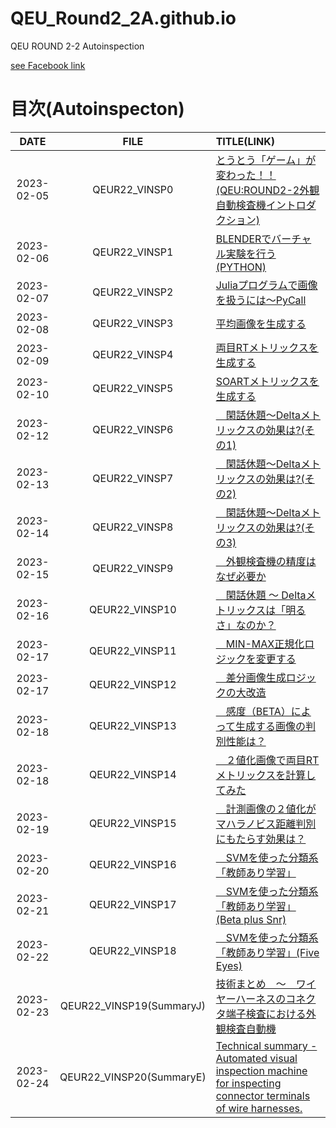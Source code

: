 # QEU_Round2_2A.github.io
QEU ROUND 2-2 Autoinspection

[see Facebook link](https://www.facebook.com/profile.php?id=100064048931216)

# 目次(Autoinspecton)

| DATE | FILE | TITLE(LINK) |
|:---:|:---:|:---|
| 2023-02-05 | QEUR22_VINSP0 | [とうとう「ゲーム」が変わった！！ (QEU:ROUND2-2外観自動検査機イントロダクション)](./2023-02-05-QEUR22_VINSP0.html) |
| 2023-02-06 | QEUR22_VINSP1 | [BLENDERでバーチャル実験を行う(PYTHON)](./2023-02-06-QEUR22_VINSP1.html) |
| 2023-02-07 | QEUR22_VINSP2 | [Juliaプログラムで画像を扱うには～PyCall](./2023-02-07-QEUR22_VINSP2.html) |
| 2023-02-08 | QEUR22_VINSP3 | [平均画像を生成する](./2023-02-08-QEUR22_VINSP3.html) |
| 2023-02-09 | QEUR22_VINSP4 | [両目RTメトリックスを生成する](./2023-02-09-QEUR22_VINSP4.html) |
| 2023-02-10 | QEUR22_VINSP5 | [ SOARTメトリックスを生成する](./2023-02-10-QEUR22_VINSP5.html) |
| 2023-02-12 | QEUR22_VINSP6 | [　閑話休題～Deltaメトリックスの効果は?(その1)](./2023-02-12-QEUR22_VINSP6.html) |
| 2023-02-13 | QEUR22_VINSP7 | [　閑話休題～Deltaメトリックスの効果は?(その2)](./2023-02-13-QEUR22_VINSP7.html) |
| 2023-02-14 | QEUR22_VINSP8 | [　閑話休題～Deltaメトリックスの効果は?(その3)](./2023-02-14-QEUR22_VINSP8.html) |
| 2023-02-15 | QEUR22_VINSP9 | [　外観検査機の精度はなぜ必要か](./2023-02-15-QEUR22_VINSP9.html) |
| 2023-02-16 | QEUR22_VINSP10 | [　閑話休題 ～ Deltaメトリックスは「明るさ」なのか？](./2023-02-16-QEUR22_VINSP10.html) |
| 2023-02-17 | QEUR22_VINSP11 | [　MIN-MAX正規化ロジックを変更する](./2023-02-17-QEUR22_VINSP11.html) |
| 2023-02-17 | QEUR22_VINSP12 | [　差分画像生成ロジックの大改造](./2023-02-17-QEUR22_VINSP12.html) |
| 2023-02-18 | QEUR22_VINSP13 | [　感度（BETA）によって生成する画像の判別性能は？](./2023-02-18-QEUR22_VINSP13.html) |
| 2023-02-18 | QEUR22_VINSP14 | [　２値化画像で両目RTメトリックスを計算してみた](./2023-02-18-QEUR22_VINSP14.html) |
| 2023-02-19 | QEUR22_VINSP15 | [　計測画像の２値化がマハラノビス距離判別にもたらす効果は？](./2023-02-19-QEUR22_VINSP15.html) |
| 2023-02-20 | QEUR22_VINSP16 | [　SVMを使った分類系「教師あり学習」](./2023-02-20-QEUR22_VINSP16.html) |
| 2023-02-21 | QEUR22_VINSP17 | [　SVMを使った分類系「教師あり学習」(Beta plus Snr)](./2023-02-21-QEUR22_VINSP17.html) |
| 2023-02-22 | QEUR22_VINSP18 | [　SVMを使った分類系「教師あり学習」(Five Eyes)](./2023-02-22-QEUR22_VINSP18.html) |
| 2023-02-23 | QEUR22_VINSP19(SummaryJ) | [技術まとめ　～　ワイヤーハーネスのコネクタ端子検査における外観検査自動機](./2023-02-23-QEUR22_VINSP19(SummaryJ).html) |
| 2023-02-24 | QEUR22_VINSP20(SummaryE) | [Technical summary - Automated visual inspection machine for inspecting connector terminals of wire harnesses.](./2023-02-24-QEUR22_VINSP20(SummaryE).html) |




